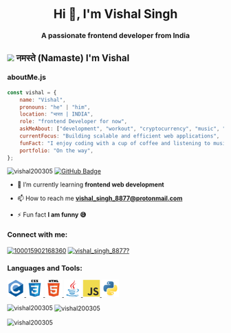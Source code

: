 <h1 align="center">Hi 👋, I'm Vishal Singh</h1>
<h3 align="center">A passionate frontend developer from India</h3>

<h2><img src="[https://www.google.com/url?sa=i&url=https%3A%2F%2Fgiphy.com%2Fstickers%2Fhindu-kashmiri-kashmiripandit-2vDJLn6LzoSSIJe3Xj&psig=AOvVaw0afIlVqqyAdaTQZbv8wOOb&ust=1705884690359000&source=images&cd=vfe&opi=89978449&ved=0CBIQjRxqFwoTCPi55KOi7YMDFQAAAAAdAAAAABAU" width](https://cdn.discordapp.com/attachments/1070570657148043306/1198431698451435700/giphy.gif?ex=65bee17e&is=65ac6c7e&hm=9ac5b70905a829a1962ca21f7fae88a64a11c91f29bd428b0b7316a4773c4b22&)="30"/> नमस्ते (Namaste) I'm Vishal <img 

</em></p>

### aboutMe.js

```js
const vishal = {
    name: "Vishal",
    pronouns: "he" | "him",
    location: "भारत | INDIA",
    role: "frontend Developer for now",
    askMeAbout: ["development", "workout", "cryptocurrency", "music", "coffee", "gaming"],
    currentFocus: "Building scalable and efficient web applications",
    funFact: "I enjoy coding with a cup of coffee and listening to music in the background.",
    portfolio: "On the way",
};
```


<p align="left"> <img src="https://komarev.com/ghpvc/?username=vishal200305&label=Profile%20views&color=0e75b6&style=flat" alt="vishal200305" /> 
<a href="https://github.com/Vishal200305?tab=followers"><img src="https://img.shields.io/github/followers/Vishal200305?label=Followers&style=social" alt="GitHub Badge">
</a>
</p>

- 🌱 I’m currently learning **frontend web development**

- 📫 How to reach me **vishal_singh_8877@protonmail.com**

- ⚡ Fun fact **I am funny 😅**

<h3 align="left">Connect with me:</h3>
<p align="left">
<a href="https://fb.com/100015902168360" target="blank"><img align="center" src="https://raw.githubusercontent.com/rahuldkjain/github-profile-readme-generator/master/src/images/icons/Social/facebook.svg" alt="100015902168360" height="30" width="40" /></a>
<a href="https://instagram.com/vishal_singh_8877?" target="blank"><img align="center" src="https://raw.githubusercontent.com/rahuldkjain/github-profile-readme-generator/master/src/images/icons/Social/instagram.svg" alt="vishal_singh_8877?" height="30" width="40" /></a>
</p>

<h3 align="left">Languages and Tools:</h3>
<p align="left"> <a href="https://www.cprogramming.com/" target="_blank" rel="noreferrer"> <img src="https://raw.githubusercontent.com/devicons/devicon/master/icons/c/c-original.svg" alt="c" width="40" height="40"/> </a> <a href="https://www.w3schools.com/css/" target="_blank" rel="noreferrer"> <img src="https://raw.githubusercontent.com/devicons/devicon/master/icons/css3/css3-original-wordmark.svg" alt="css3" width="40" height="40"/> </a> <a href="https://www.w3.org/html/" target="_blank" rel="noreferrer"> <img src="https://raw.githubusercontent.com/devicons/devicon/master/icons/html5/html5-original-wordmark.svg" alt="html5" width="40" height="40"/> </a> <a href="https://www.java.com" target="_blank" rel="noreferrer"> <img src="https://raw.githubusercontent.com/devicons/devicon/master/icons/java/java-original.svg" alt="java" width="40" height="40"/> </a> <a href="https://developer.mozilla.org/en-US/docs/Web/JavaScript" target="_blank" rel="noreferrer"> <img src="https://raw.githubusercontent.com/devicons/devicon/master/icons/javascript/javascript-original.svg" alt="javascript" width="40" height="40"/> </a> <a href="https://www.python.org" target="_blank" rel="noreferrer"> <img src="https://raw.githubusercontent.com/devicons/devicon/master/icons/python/python-original.svg" alt="python" width="40" height="40"/> </a> </p>

<p><img align="left" src="https://github-readme-stats.vercel.app/api/top-langs?username=vishal200305&show_icons=true&locale=en&layout=compact" alt="vishal200305" /></p>

<p>&nbsp;<img align="center" src="https://github-readme-stats.vercel.app/api?username=vishal200305&show_icons=true&locale=en" alt="vishal200305" /></p>

<p><img align="center" src="https://github-readme-streak-stats.herokuapp.com/?user=vishal200305&" alt="vishal200305" /></p>
